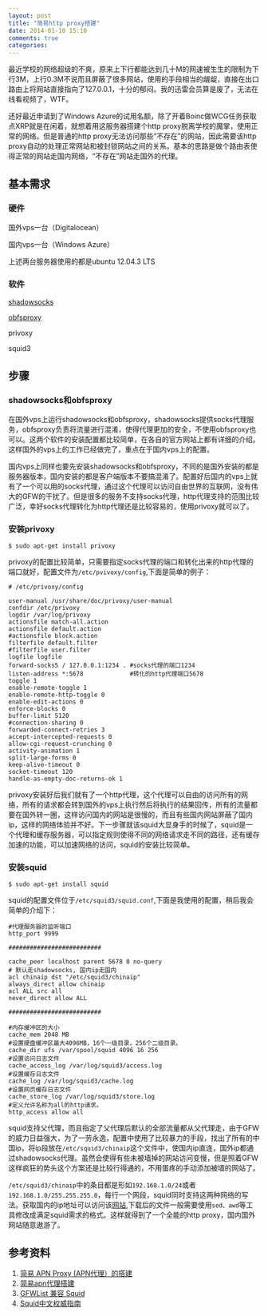 ```yaml
---
layout: post
title: "简易http proxy搭建"
date: 2014-01-10 15:10
comments: true
categories: 
---
```


最近学校的网络超级的不爽，原来上下行都能达到几十M的网速被生生的限制为下行3M，上行0.3M不说而且屏蔽了很多网站，使用的手段相当的龌龊，直接在出口路由上将网站直接指向了127.0.0.1，十分的郁闷。我的迅雷会员算是废了，无法在线看视频了，WTF。

还好最近申请到了Windows Azure的试用名额，除了开着Boinc做WCG任务获取点XRP就是在闲着，就想着用这服务器搭建个http proxy脱离学校的魔掌，使用正常的网络。但是普通的http proxy无法访问那些“不存在”的网站，因此需要该http proxy自动的处理正常网站和被封锁网站之间的关系。基本的思路是做个路由表使得正常的网站走国内网络，“不存在”网站走国外的代理。

## 基本需求

### 硬件

国外vps一台（Digitalocean）

国内vps一台（Windows Azure）

上述两台服务器使用的都是ubuntu 12.04.3 LTS

### 软件

[shadowsocks](http://shadowsocks.org/1.4/index.html)

[obfsproxy](https://www.torproject.org/projects/obfsproxy.html.en)

privoxy

squid3

## 步骤

### shadowsocks和obfsproxy

在国外vps上运行shadowsocks和obfsproxy，shadowsocks提供socks代理服务，obfsproxy负责将流量进行混淆，使得代理更加的安全，不使用obfsproxy也可以。这两个软件的安装配置都比较简单，在各自的官方网站上都有详细的介绍。这样国外的vps上的工作已经做完了，重点在于国内vps上的配置。

国内vps上同样也要先安装shadowsocks和obfsproxy，不同的是国外安装的都是服务器版本，国内安装的都是客户端版本不要搞混淆了。配置好后国内的vps上就有了一个可以用的socks代理，通过这个代理可以访问自由世界的互联网，没有伟大的GFW的干扰了。但是很多的服务不支持socks代理，http代理支持的范围比较广泛，幸好socks代理转化为http代理还是比较容易的，使用privoxy就可以了。

### 安装privoxy

```
$ sudo apt-get install privoxy
```
privoxy的配置比较简单，只需要指定socks代理的端口和转化出来的http代理的端口就好，配置文件为`/etc/pvivoxy/config`,下面是简单的例子：
```
# /etc/privoxy/config

user-manual /usr/share/doc/privoxy/user-manual
confdir /etc/privoxy
logdir /var/log/privoxy
actionsfile match-all.action
actionsfile default.action
#actionsfile block.action
filterfile default.filter
#filterfile user.filter
logfile logfile
forward-socks5 / 127.0.0.1:1234 . #socks代理的端口1234
listen-address *:5678             #转化的http代理端口5678
toggle 1
enable-remote-toggle 1
enable-remote-http-toggle 0
enable-edit-actions 0
enforce-blocks 0
buffer-limit 5120
#connection-sharing 0
forwarded-connect-retries 3
accept-intercepted-requests 0
allow-cgi-request-crunching 0
activity-animation 1
split-large-forms 0
keep-alive-timeout 0
socket-timeout 120
handle-as-empty-doc-returns-ok 1
```
privoxy安装好后我们就有了一个http代理，这个代理可以自由的访问所有的网络，所有的请求都会转到国外的vps上执行然后将执行的结果回传，所有的流量都要在国外转一圈，这样访问国内的网站是很慢的，而且有些国内网站屏蔽了国内ip，这样的网络体验并不好。下一步骤就该squid大显身手的时候了，squid是一个代理和缓存服务器，可以指定规则使得不同的网络请求走不同的路径，还有缓存加速的功能，可以加速网络的访问，squid的安装比较简单。

### 安装squid

```
$ sudo apt-get install squid
```
squid的配置文件位于`/etc/squid3/squid.conf`,下面是我使用的配置，稍后我会简单的介绍下：

```
#代理服务器的监听端口
http_port 9999

##########################
 
cache_peer localhost parent 5678 0 no-query
# 默认走shadowsocks, 国内ip走国内
acl chinaip dst "/etc/squid3/chinaip"
always_direct allow chinaip
acl ALL src all
never_direct allow ALL

##########################

#内存缓冲区的大小
cache_mem 2048 MB
#设置硬盘缓冲区最大4096MB，16个一级目录，256个二级目录。
cache_dir ufs /var/spool/squid 4096 16 256
#设置访问日志文件
cache_access_log /var/log/squid3/access.log
#设置缓存日志文件
cache_log /var/log/squid3/cache.log
#设置网页缓存日志文件
cache_store_log /var/log/squid3/store.log
#定义允许名称为all的http请求。
http_access allow all
```

squid支持父代理，而且指定了父代理后默认的全部流量都从父代理走，由于GFW的威力日益强大，为了一劳永逸，配置中使用了比较暴力的手段，找出了所有的中国ip，将ip段放在`/etc/squid3/chinaip`这个文件中，使国内ip直连，国外ip都通过shadowsocks代理。虽然会使得有些未被墙掉的网站访问变慢，但是照着GFW这样疯狂的势头这个方案还是比较行得通的，不用蛋疼的手动添加被墙的网站了。

`/etc/squid3/chinaip`中的条目都是形如`192.168.1.0/24`或者`192.168.1.0/255.255.255.0`，每行一个网段，squid同时支持这两种网络的写法。获取国内的ip地址可以访问该[网站](https://code.google.com/p/chnroutes/),下载后的文件一般需要使用`sed、awd`等工具修改成满足squid需求的格式。这样就得到了一个全能的http proxy，国内国外网站随意遨游了。

## 参考资料
1. [简易 APN Proxy (APN代理）的搭建](http://bao3.blogspot.com/2012/01/apn-proxy-apn.html)
2. [简易apn代理搭建](https://www.fdb713.com/set-up-an-easy-apn-proxy/)
3. [GFWList 兼容 Squid](https://sorz.org/squid-blacklist/)
4. [Squid中文权威指南](http://home.arcor.de/pangj/squid/index.html)	
